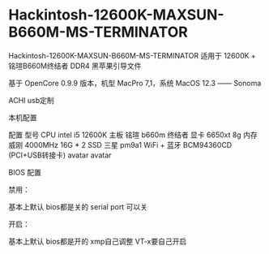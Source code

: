 # Hackintosh-12600K-MAXSUN-B660M-MS-TERMINATOR
Hackintosh-12600K-MAXSUN-B660M-MS-TERMINATOR
适用于 12600K + 铭瑄B660M终结者 DDR4 黑苹果引导文件

基于 OpenCore 0.9.9 版本，机型 MacPro 7,1，系统 MacOS 12.3 —— Sonoma

ACHI usb定制

本机配置

配置	型号
CPU	intel i5 12600K
主板	铭瑄 b660m 终结者
显卡	6650xt 8g
内存	威刚 4000MHz 16G * 2
SSD	三星 pm9a1
WiFi + 蓝牙	BCM94360CD (PCI+USB转接卡)
avatar avatar

BIOS 配置

禁用：

基本上默认 bios都是关的 serial port 可以关

开启：

基本上默认 bios都是开的 xmp自己调整 VT-x要自己开启



